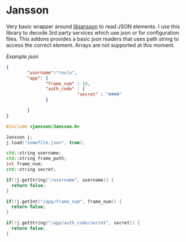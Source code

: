 # Jansson

Very basic wrapper around [libjansson](http://www.digip.org/jansson/doc/2.4/index.html) to read JSON
elements. I use this library to decode 3rd party services which use json or for configuration files.
This addons provides a basic json readers that uses path string to access the correct element.
Arrays are not supported at this moment.

_Example json_
````json
{
        "username":"roxlu",
        "app": {
               "frame_num" : 10,
               "auth_code" : { 
                           "secret" : "####"
               }

        }       
}
````
````c++ 
#include <jansson/Jansson.h>

Jansson j;
j.load("somefile.json", true);

std::string username;
std::string frame_path;        
int frame_num;           
std::string secret;

if(!j.getString("/username", username)) {
  return false;                             
}

if(!j.getInt("/app/frame_num", frame_num)) {
  return false;
}

if(!j.getString("/app/auth_code/secret", secret)) { 
  return false;
}
````
